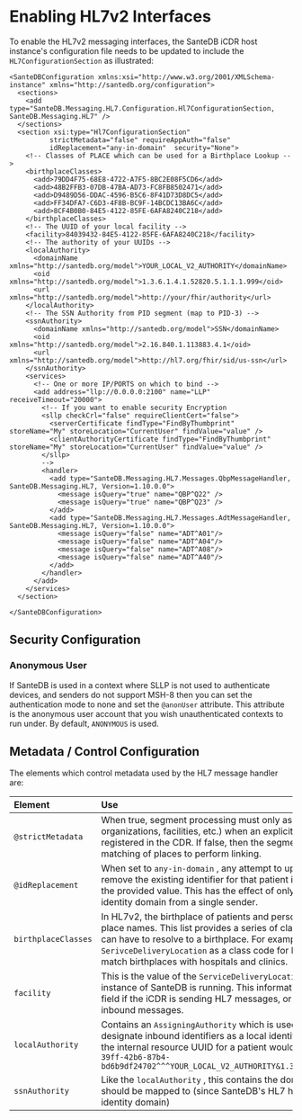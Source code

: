 # Enabling HL7v2 Interfaces

To enable the HL7v2 messaging interfaces, the SanteDB iCDR host instance's configuration file needs to be updated to include the `HL7ConfigurationSection` as illustrated:

```markup
<SanteDBConfiguration xmlns:xsi="http://www.w3.org/2001/XMLSchema-instance" xmlns="http://santedb.org/configuration">
  <sections>
    <add type="SanteDB.Messaging.HL7.Configuration.Hl7ConfigurationSection, SanteDB.Messaging.HL7" />
  </sections>
  <section xsi:type="Hl7ConfigurationSection" 
          strictMetadata="false" requireAppAuth="false" 
          idReplacement="any-in-domain"  security="None">
    <!-- Classes of PLACE which can be used for a Birthplace Lookup -->
    <birthplaceClasses>
      <add>79DD4F75-68E8-4722-A7F5-8BC2E08F5CD6</add>
      <add>48B2FFB3-07DB-47BA-AD73-FC8FB8502471</add>
      <add>D9489D56-DDAC-4596-B5C6-8F41D73D8DC5</add>
      <add>FF34DFA7-C6D3-4F8B-BC9F-14BCDC13BA6C</add>
      <add>8CF4B0B0-84E5-4122-85FE-6AFA8240C218</add>
    </birthplaceClasses>
    <!-- The UUID of your local facility -->
    <facility>84039432-84E5-4122-85FE-6AFA8240C218</facility>
    <!-- The authority of your UUIDs -->
    <localAuthority>
      <domainName xmlns="http://santedb.org/model">YOUR_LOCAL_V2_AUTHORITY</domainName>
      <oid xmlns="http://santedb.org/model">1.3.6.1.4.1.52820.5.1.1.1.999</oid>
      <url xmlns="http://santedb.org/model">http://your/fhir/authority</url>
    </localAuthority>
    <!-- The SSN Authority from PID segment (map to PID-3) -->
    <ssnAuthority>
      <domainName xmlns="http://santedb.org/model">SSN</domainName>
      <oid xmlns="http://santedb.org/model">2.16.840.1.113883.4.1</oid>
      <url xmlns="http://santedb.org/model">http://hl7.org/fhir/sid/us-ssn</url>
    </ssnAuthority>
    <services>
      <!-- One or more IP/PORTS on which to bind -->
      <add address="llp://0.0.0.0:2100" name="LLP" receiveTimeout="20000">
        <!-- If you want to enable security Encryption
        <sllp checkCrl="false" requireClientCert="false">
          <serverCertificate findType="FindByThumbprint" storeName="My" storeLocation="CurrentUser" findValue="value" />
          <clientAuthorityCertificate findType="FindByThumbprint" storeName="My" storeLocation="CurrentUser" findValue="value" />
        </sllp>
        -->
        <handler>
          <add type="SanteDB.Messaging.HL7.Messages.QbpMessageHandler, SanteDB.Messaging.HL7, Version=1.10.0.0">
            <message isQuery="true" name="QBP^Q22" />
            <message isQuery="true" name="QBP^Q23" />
          </add>
          <add type="SanteDB.Messaging.HL7.Messages.AdtMessageHandler, SanteDB.Messaging.HL7, Version=1.10.0.0">
            <message isQuery="false" name="ADT^A01"/>
            <message isQuery="false" name="ADT^A04"/>
            <message isQuery="false" name="ADT^A08"/>
            <message isQuery="false" name="ADT^A40"/>
          </add>
        </handler>
      </add>
    </services>
  </section>

</SanteDBConfiguration>
```

## Security Configuration

### Anonymous User

If SanteDB is used in a context where SLLP is not used to authenticate devices, and senders do not support MSH-8 then you can set the authentication mode to none and set the `@anonUser` attribute. This attribute is the anonymous user account that you wish unauthenticated contexts to run under. By default, `ANONYMOUS` is used.

## Metadata / Control Configuration

The elements which control metadata used by the HL7 message handler are:

| Element | Use |
| :--- | :--- |
| `@strictMetadata` | When true, segment processing must only assign relationships \(to organizations, facilities, etc.\) when an explicit identifier matches that registered in the CDR. If false, then the segment handler will attempt name matching of places to perform linking. |
| `@idReplacement` | When set to `any-in-domain` , any attempt to update a patient identifier will remove the existing identifier for that patient in the domain and replace it with the provided value. This has the effect of only allowing one identifier per identity domain from a single sender. |
| `birthplaceClasses` | In HL7v2, the birthplace of patients and persons are represented as simple place names. This list provides a series of class codes which `Place` instances can have to resolve to a birthplace. For example, one can enable `SerivceDeliveryLocation` as a class code for birthplace and SanteDB will match birthplaces with hospitals and clinics. |
| `facility` | This is the value of the `ServiceDeliveryLocation` instance in which the instance of SanteDB is running. This information is used to populate the `MSH-4` field if the iCDR is sending HL7 messages, or the `MSH-6` field if matching inbound messages. |
| `localAuthority` | Contains an `AssigningAuthority` which is used to emit local keys and designate inbound identifiers as a local identifier. Given the example above, the internal resource UUID for a patient would be emitted in HL7 as: `9ce06884-39ff-42b6-87b4-bd6b9df24702^^^YOUR_LOCAL_V2_AUTHORITY&1.3.6.1.4.1.52820.5.1.1.1.999&ISO` |
| `ssnAuthority` | Like the `localAuthority` , this contains the domain which the `PID-19` field should be mapped to \(since SanteDB's HL7 handler maps this into a `PID-3` identity domain\) |





